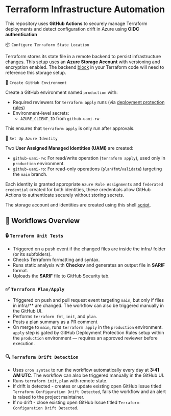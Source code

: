 # Terraform Infrastructure Automation

This repository uses **GitHub Actions** to securely manage Terraform deployments and detect configuration drift in Azure using 
**OIDC authentication**

📦 `Configure Terraform State Location`

Terraform stores its state file in a remote backend to persist infrastructure changes. This setup uses an **Azure Storage Account** with versioning and encryption enabled. The backend [block](https://github.com/iheartnathan/github-actions-terraform-azure/blob/57fb6cadb107c7ce3184c1b1e1a453e9f9e3ea88/infra/providers.tf#L14) in your Terraform code will need to reference this storage setup.


🚀 `Create GitHub Environment`

Create a GitHub environment named `production` with:

- Required reviewers for `terraform apply` runs (via [deployment protection rules](https://docs.github.com/en/actions/deployment/targeting-different-environments/using-environments-for-deployment#deployment-protection-rules))
- Environment-level secrets:
  - `AZURE_CLIENT_ID` from `github-uami-rw`

This ensures that `terraform apply` is only run after approvals.

🔐 `Set Up Azure Identity`

Two **User Assigned Managed Identities (UAMI)** are created:

- `github-uami-rw`: For read/write operation (`terraform apply`), used only in `production` environment.
- `github-uami-ro`: For read-only operations (`plan`/`fmt`/`validate`) targeting the `main` branch.

Each identity is granted appropriate `Azure Role Assignments` and `federated credential` created for both identities, these credentials allow GitHub Actions to authenticate securely without storing secrets.

The storage account and identities are created using this shell [script](https://github.com/iheartnathan/github-actions-terraform-azure/blob/main/storage-and-identities.sh).

## 🚀 Workflows Overview

### 🔒 `Terraform Unit Tests`
- Triggered on a push event if the changed files are inside the infra/ folder (or its subfolders).
- Checks Terraform formatting and syntax.
- Runs static analysis with **Checkov** and generates an output file in **SARIF** format.
- Uploads the **SARIF** file to GitHub Security tab.

### ✅ `Terraform Plan/Apply`
- Triggered on push and pull request event targeting `main`, but only if files in infra/** are changed. The workflow can also be triggered manually in the GitHub UI.
- Performs `terraform fmt`, `init`, and `plan`.
- Posts a plan summary as a PR comment
- On merge to `main`, runs `terraform apply` in the `production` environment. `apply` step is gated by GitHub Deployment Protection Rules setup within the `production` environment — requires an approved reviewer before execution.

### 🔍 `Terraform Drift Detection`
- Uses `cron syntax` to run the workflow automatically every day at **3:41 AM UTC**. The workflow can also be triggered manually in the GitHub UI.
- Runs `terraform init`, `plan` with remote state.
- If drift is detected - creates or update existing open GitHub Issue titled `Terraform Configuration Drift Detected`, fails the workflow and an alert is raised to the project maintainer.
- If no drift - close existing open GitHub Issue titled `Terraform Configuration Drift Detected`.


